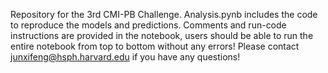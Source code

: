 Repository for the 3rd CMI-PB Challenge. Analysis.pynb includes the code to reproduce the models and predictions. Comments and run-code instructions are provided in the notebook, users should be able to run the entire notebook from top to bottom without any errors!
Please contact junxifeng@hsph.harvard.edu if you have any questions!
